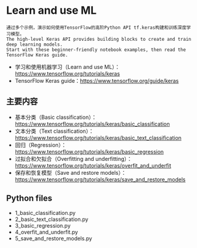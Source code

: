 # Learn and use ML
```
通过多个示例，演示如何使用TensorFlow的高阶Python API tf.keras构建和训练深度学习模型。
The high-level Keras API provides building blocks to create and train deep learning models. 
Start with these beginner-friendly notebook examples, then read the TensorFlow Keras guide.
```
- 学习和使用机器学习（Learn and use ML）：https://www.tensorflow.org/tutorials/keras
- TensorFlow Keras guide：https://www.tensorflow.org/guide/keras

## 主要内容
- 基本分类（Basic classification）：https://www.tensorflow.org/tutorials/keras/basic_classification
- 文本分类（Text classification）：https://www.tensorflow.org/tutorials/keras/basic_text_classification
- 回归（Regression）：https://www.tensorflow.org/tutorials/keras/basic_regression
- 过拟合和欠拟合（Overfitting and underfitting）：https://www.tensorflow.org/tutorials/keras/overfit_and_underfit
- 保存和恢复模型（Save and restore models）：https://www.tensorflow.org/tutorials/keras/save_and_restore_models

## Python files
- 1_basic_classification.py
- 2_basic_text_classification.py
- 3_basic_regression.py
- 4_overfit_and_underfit.py
- 5_save_and_restore_models.py
